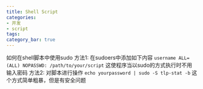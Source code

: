 ```yaml
---
title: Shell Script
categories:
- 开发
- script
tags:
category_bar: true
---
```


如何在shell脚本中使用sudo
方法1: 在sudoers中添加如下内容
`username ALL=(ALL) NOPASSWD: /path/to/your/script`
这使程序当以sudo的方式执行时不用输入密码
方法2: 对脚本进行操作
`echo yourpassword | sudo -S tlp-stat -b`
这个方式简单粗暴，但是有安全问题

